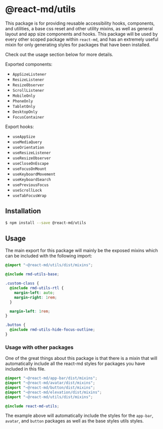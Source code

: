 # @react-md/utils

This package is for providing reusable accessibility hooks, components, and
utilities, a base css reset and other utility mixins, as well as general layout
and app size components and hooks. This package will be used by every other
scoped package within `react-md`, and has an extremely useful mixin for only
generating styles for packages that have been installed.

Check out the usage section below for more details.

Exported components:

- `AppSizeListener`
- `ResizeListener`
- `ResizeObserver`
- `ScrollListener`
- `MobileOnly`
- `PhoneOnly`
- `TabletOnly`
- `DesktopOnly`
- `FocusContainer`

Export hooks:

- `useAppSize`
- `useMediaQuery`
- `useOrientation`
- `useResizeListener`
- `useResizeObserver`
- `useCloseOnEscape`
- `useFocusOnMount`
- `useKeyboardMovement`
- `useKeyboardSearch`
- `usePreviousFocus`
- `useScrollLock`
- `useTabFocusWrap`

## Installation

```sh
$ npm install --save @react-md/utils
```

## Usage

The main export for this package will mainly be the exposed mixins which can be
included with the following import:

```scss
@import "~@react-md/utils/dist/mixins";

@include rmd-utils-base;

.custom-class {
  @include rmd-utils-rtl {
    margin-left: auto;
    margin-right: 1rem;
  }

  margin-left: 1rem;
}

.button {
  @include rmd-utils-hide-focus-outline;
}
```

### Usage with other packages

One of the great things about this package is that there is a mixin that will
automatically include all the react-md styles for packages you have included in
this file.

```scss
@import "~@react-md/app-bar/dist/mixins";
@import "~@react-md/avatar/dist/mixins";
@import "~@react-md/button/dist/mixins";
@import "~@react-md/elevation/dist/mixins";
@import "~@react-md/utils/dist/mixins";

@include react-md-utils;
```

The example above will automatically include the styles for the `app-bar`,
`avatar`, and `button` packages as well as the base styles utils styles.
